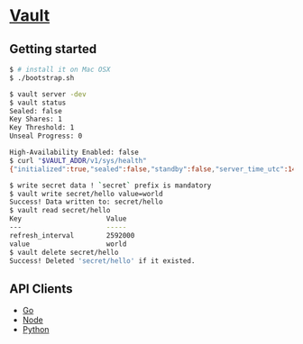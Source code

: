 # [Vault](https://www.vaultproject.io)


## Getting started

```Bash
$ # install it on Mac OSX
$ ./bootstrap.sh

$ vault server -dev
$ vault status
Sealed: false
Key Shares: 1
Key Threshold: 1
Unseal Progress: 0

High-Availability Enabled: false
$ curl "$VAULT_ADDR/v1/sys/health"
{"initialized":true,"sealed":false,"standby":false,"server_time_utc":1470148733}

$ write secret data ! `secret` prefix is mandatory
$ vault write secret/hello value=world
Success! Data written to: secret/hello
$ vault read secret/hello
Key                     Value
---                     -----
refresh_interval        2592000
value                   world
$ vault delete secret/hello
Success! Deleted 'secret/hello' if it existed.

```


## API Clients

- [Go](https://godoc.org/github.com/hashicorp/vault/api)
- [Node](https://github.com/kr1sp1n/node-vault)
- [Python](https://github.com/ianunruh/hvac)

